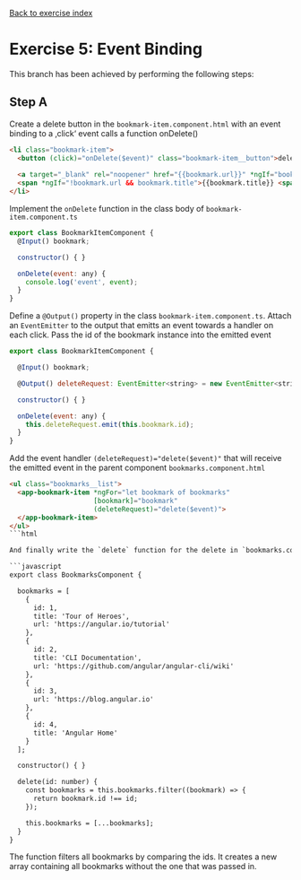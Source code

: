 [Back to exercise index](https://github.com/aperto-frontend/angular-workshop#angular-workshop)

# Exercise 5: Event Binding

This branch has been achieved by performing the following steps:

## Step A

Create a delete button in the `bookmark-item.component.html` with an event binding to a ‚click‘ event calls a function onDelete()
 
```html
<li class="bookmark-item">
  <button (click)="onDelete($event)" class="bookmark-item__button">delete</button>
  
  <a target="_blank" rel="noopener" href="{{bookmark.url}}" *ngIf="bookmark.url">{{bookmark.title || bookmark.url}}</a>
  <span *ngIf="!bookmark.url && bookmark.title">{{bookmark.title}} <span class="bookmark-item__error">(Missing url)</span></span>
</li>

```

Implement the `onDelete` function in the class body of `bookmark-item.component.ts`

```javascript
export class BookmarkItemComponent {
  @Input() bookmark;

  constructor() { }

  onDelete(event: any) {
    console.log('event', event);
  }
}
```

Define a `@Output()` property in the class `bookmark-item.component.ts`.  Attach an `EventEmitter` to the output that emitts an event towards a handler on each click. Pass the id of the bookmark instance into the emitted event

```javascript
export class BookmarkItemComponent {

  @Input() bookmark;

  @Output() deleteRequest: EventEmitter<string> = new EventEmitter<string>();

  constructor() { }

  onDelete(event: any) {
    this.deleteRequest.emit(this.bookmark.id);
  }
}
```

Add the event handler `(deleteRequest)="delete($event)"` that will receive the emitted event in the parent component `bookmarks.component.html`

```html
<ul class="bookmarks__list">
  <app-bookmark-item *ngFor="let bookmark of bookmarks"
                     [bookmark]="bookmark"
                     (deleteRequest)="delete($event)">
  </app-bookmark-item>
</ul>
```html

And finally write the `delete` function for the delete in `bookmarks.component.ts`.

```javascript
export class BookmarksComponent {

  bookmarks = [
    {
      id: 1,
      title: 'Tour of Heroes',
      url: 'https://angular.io/tutorial'
    },
    {
      id: 2,
      title: 'CLI Documentation',
      url: 'https://github.com/angular/angular-cli/wiki'
    },
    {
      id: 3,
      url: 'https://blog.angular.io'
    },
    {
      id: 4,
      title: 'Angular Home'
    }
  ];

  constructor() { }

  delete(id: number) {
    const bookmarks = this.bookmarks.filter((bookmark) => {
      return bookmark.id !== id;
    });

    this.bookmarks = [...bookmarks];
  }
}
```

The function filters all bookmarks by comparing the ids. It creates a new array containing all bookmarks without the one that was passed in.
